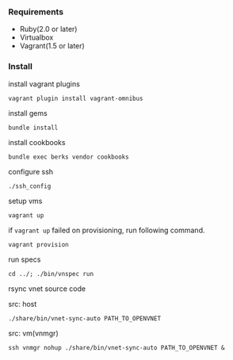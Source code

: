 ### Requirements

* Ruby(2.0 or later)
* Virtualbox
* Vagrant(1.5 or later)

### Install

install vagrant plugins

```
vagrant plugin install vagrant-omnibus
```

install gems

```
bundle install
```

install cookbooks

```
bundle exec berks vendor cookbooks
```

configure ssh

```
./ssh_config
```

setup vms

```
vagrant up
```

if `vagrant up` failed on provisioning, run following command.

```
vagrant provision
```

run specs

```
cd ../; ./bin/vnspec run
```

rsync vnet source code

src: host
```
./share/bin/vnet-sync-auto PATH_TO_OPENVNET
```

src: vm(vnmgr)
```
ssh vnmgr nohup ./share/bin/vnet-sync-auto PATH_TO_OPENVNET &
```
